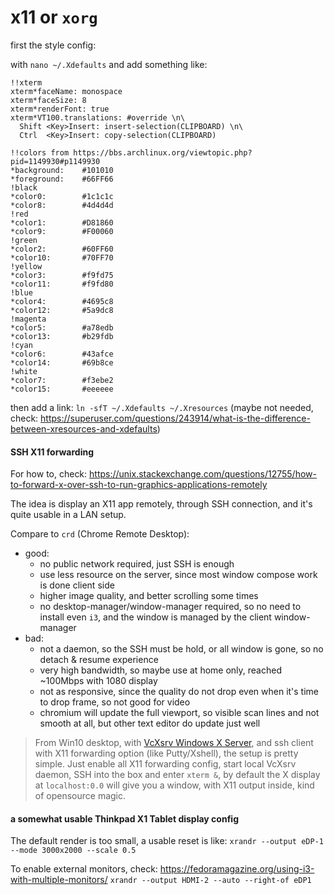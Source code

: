 # x11 or `xorg`

first the style config:

with `nano ~/.Xdefaults` and add something like:
```
!!xterm
xterm*faceName: monospace
xterm*faceSize: 8
xterm*renderFont: true
xterm*VT100.translations: #override \n\
  Shift <Key>Insert: insert-selection(CLIPBOARD) \n\
  Ctrl  <Key>Insert: copy-selection(CLIPBOARD)

!!colors from https://bbs.archlinux.org/viewtopic.php?pid=1149930#p1149930
*background:    #101010
*foreground:    #66FF66
!black
*color0:        #1c1c1c
*color8:        #4d4d4d
!red
*color1:        #D81860
*color9:        #F00060
!green
*color2:        #60FF60
*color10:       #70FF70
!yellow
*color3:        #f9fd75
*color11:       #f9fd80
!blue
*color4:        #4695c8
*color12:       #5a9dc8
!magenta
*color5:        #a78edb
*color13:       #b29fdb
!cyan
*color6:        #43afce
*color14:       #69b8ce
!white
*color7:        #f3ebe2
*color15:       #eeeeee
```

then add a link: `ln -sfT ~/.Xdefaults ~/.Xresources`
  (maybe not needed, check: https://superuser.com/questions/243914/what-is-the-difference-between-xresources-and-xdefaults)


#### SSH X11 forwarding

For how to, check: https://unix.stackexchange.com/questions/12755/how-to-forward-x-over-ssh-to-run-graphics-applications-remotely

The idea is display an X11 app remotely, through SSH connection,
  and it's quite usable in a LAN setup.

Compare to `crd` (Chrome Remote Desktop):
- good:
  - no public network required, just SSH is enough
  - use less resource on the server, since most window compose work is done client side
  - higher image quality, and better scrolling some times
  - no desktop-manager/window-manager required, so no need to install even `i3`, and the window is managed by the client window-manager
- bad:
  - not a daemon, so the SSH must be hold, or all window is gone, so no detach & resume experience
  - very high bandwidth, so maybe use at home only, reached ~100Mbps with 1080 display
  - not as responsive, since the quality do not drop even when it's time to drop frame, so not good for video
  - chromium will update the full viewport, so visible scan lines and not smooth at all, but other text editor do update just well

> From Win10 desktop,
>   with [VcXsrv Windows X Server](https://sourceforge.net/projects/vcxsrv/),
>   and ssh client with X11 forwarding option (like Putty/Xshell),
>   the setup is pretty simple.
> Just enable all X11 forwarding config, start local VcXsrv daemon,
>   SSH into the box and enter `xterm &`,
>   by default the X display at `localhost:0.0` will give you a window,
>   with X11 output inside, kind of opensource magic.


#### a somewhat usable Thinkpad X1 Tablet display config

The default render is too small, a usable reset is like: `xrandr --output eDP-1 --mode 3000x2000 --scale 0.5`

To enable external monitors, check: https://fedoramagazine.org/using-i3-with-multiple-monitors/
`xrandr --output HDMI-2 --auto --right-of eDP1`
